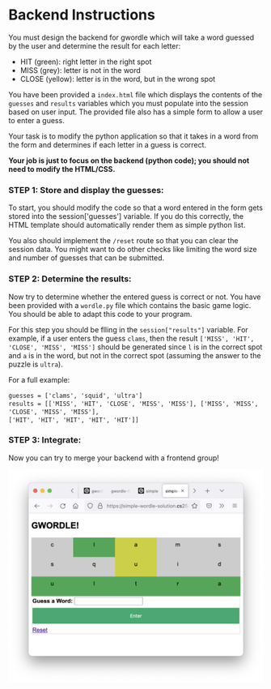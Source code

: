 # Backend Instructions  

You must design the backend for gwordle which will take a word guessed by the user and determine the result for each letter:
 - HIT (green): right letter in the right spot
 - MISS (grey): letter is not in the word
 - CLOSE (yellow): letter is in the word, but in the wrong spot

You have been provided a `index.html` file which displays the contents of the `guesses` and `results` variables which you must populate into the session based on user input. The provided file also has a simple form to allow a user to enter a guess.

Your task is to modify the python application so that it takes in a word from the form and determines if each letter in a guess is correct.

**Your job is just to focus on the backend (python code); you should not need to modify the HTML/CSS.**

### STEP 1: Store and display the guesses:
To start, you should modify the code so that a word entered in the form gets stored into the session['guesses'] variable. If you do this correctly, the HTML template should automatically render them as  simple python list.

You also should implement the `/reset` route so that you can clear the session data. You might want to do other checks like limiting the word size and number of guesses that can be submitted.

### STEP 2: Determine the results:
Now try to determine whether the entered guess is correct or not. You have been provided with a `wordle.py` file which contains the basic game logic. You should be able to adapt this code to your program. 

For this step you should be flling in the `session["results"]` variable. For example, if a user enters the guess `clams`, then the result `['MISS', 'HIT', 'CLOSE', 'MISS', 'MISS']` should be generated since `l` is in the correct spot and `a` is in the word, but not in the correct spot (assuming the answer to the puzzle is `ultra`).

For a full example:

```
guesses = ['clams', 'squid', 'ultra']
results = [['MISS', 'HIT', 'CLOSE', 'MISS', 'MISS'], ['MISS', 'MISS', 'CLOSE', 'MISS', 'MISS'],
['HIT', 'HIT', 'HIT', 'HIT', 'HIT']]
```

### STEP 3: Integrate:
Now you can try to merge your backend with a frontend group!

![gw](assets/gwordle.png)
